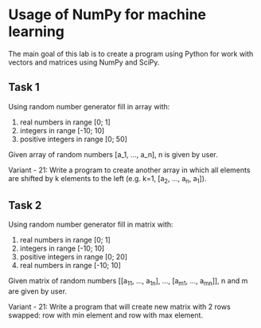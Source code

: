 # Usage of NumPy for machine learning

The main goal of this lab is to create a program using Python for work with vectors and matrices using NumPy and SciPy.

## Task 1

Using random number generator fill in array with:
1. real numbers in range [0; 1]
2. integers in range [-10; 10]
3. positive integers in range [0; 50]

Given array of random numbers [a_1, ..., a_n], n is given by user.

Variant - 21: Write a program to create another array in which all elements are shifted by k elements to the left (e.g. k=1, [a<sub>2</sub>, ..., a<sub>n</sub>, a<sub>1</sub>]).

## Task 2

Using random number generator fill in matrix with:
1. real numbers in range [0; 1]
2. integers in range [-10; 10]
3. positive integers in range [0; 20]
4. real numbers in range [-10; 10]

Given matrix of random numbers [[а<sub>11</sub>, ..., a<sub>1n</sub>], ..., [а<sub>m1</sub>, ..., a<sub>mn</sub>]], n and m are given by user.

Variant - 21: Write a program that will create new matrix with 2 rows swapped: row with min element and row with max element.

